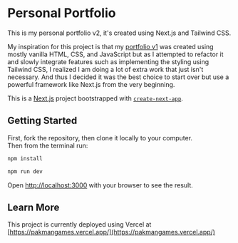 # Personal Portfolio

This is my personal portfolio v2, it's created using Next.js and Tailwind CSS.  

My inspiration for this project is that my [portfolio v1](https://github.com/PakmanGames/portfolio) was created using mostly vanilla HTML, CSS, and JavaScript but as I attempted to refactor it and slowly integrate features such as implementing the styling using Tailwind CSS, I realized I am doing a lot of extra work that just isn't necessary. And thus I decided it was the best choice to start over but use a powerful framework like Next.js from the very beginning.

This is a [Next.js](https://nextjs.org/) project bootstrapped with [`create-next-app`](https://github.com/vercel/next.js/tree/canary/packages/create-next-app).

## Getting Started

First, fork the repository, then clone it locally to your computer.  
Then from the terminal run:

```bash
npm install

npm run dev
```

Open [http://localhost:3000](http://localhost:3000) with your browser to see the result.

## Learn More

This project is currently deployed using Vercel at [https://pakmangames.vercel.app/](https://pakmangames.vercel.app/)